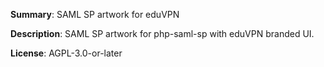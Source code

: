**Summary**: SAML SP artwork for eduVPN

**Description**: SAML SP artwork for php-saml-sp with eduVPN branded UI.

**License**: AGPL-3.0-or-later
